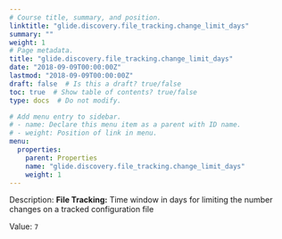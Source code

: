 ```yaml
---
# Course title, summary, and position.
linktitle: "glide.discovery.file_tracking.change_limit_days"
summary: ""
weight: 1
# Page metadata.
title: "glide.discovery.file_tracking.change_limit_days"
date: "2018-09-09T00:00:00Z"
lastmod: "2018-09-09T00:00:00Z"
draft: false  # Is this a draft? true/false
toc: true  # Show table of contents? true/false
type: docs  # Do not modify.

# Add menu entry to sidebar.
# - name: Declare this menu item as a parent with ID name.
# - weight: Position of link in menu.
menu:
  properties:
    parent: Properties
    name: "glide.discovery.file_tracking.change_limit_days"
    weight: 1
---
```


Description: <b>File Tracking:</b> Time window in days for limiting the number changes on a tracked configuration file


Value: `7`